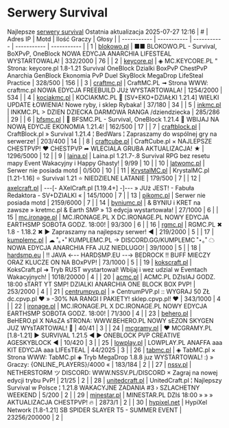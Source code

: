 
# Serwery Survival
Najlepsze [serwery survival](https://mcserwery.pl/serwery/minecraft/tryb/Survival)
Ostatnia aktualizacja 2025-07-27 12:16
| # | Adres IP | Motd | Ilość Graczy | Głosy |
| ----------- | ----------- | ----------- | ----------- | ----------- |
| 1 | 	[blokowo.pl](https://mcserwery.pl/serwery/minecraft/98/) | ■■ BLOKOWO.PL - Survival, BoXPvP, OneBlock NOWA EDYCJA ANARCHIA LIFESTEAL WYSTARTOWALA! | 332/2000 | 76 |
| 2 | 	[keycore.pl](https://mcserwery.pl/serwery/minecraft/252/) | ◈ MC.KEYCORE.PL " Strona: keycore.pl 1.8-1.21 Survival OneBlock Dzialki BoxPvP ChestPvP Anarchia GenBlock Ekonomia PvP Duel SkyBlock MegaDrop LifeSteal Practice | 328/500 | 156 |
| 3 | 	[craftmc.pl](https://mcserwery.pl/serwery/minecraft/87/) | CraftMC.PL ➟ Strona WWW: craftmc.pl NOWA EDYCJA FREEBUILD JUż WYSTARTOWALA! | 1254/2000 | 534 |
| 4 | 	[kociakmc.pl](https://mcserwery.pl/serwery/minecraft/213/) | KOCIAKMC.PL 🚀 [SV+EKO+DZIAŁKI 1.21.4] WIELKI UPDATE ŁOWIENIA! Nowe ryby, i sklep Rybaka! | 37/180 | 34 |
| 5 | 	[inkmc.pl](https://mcserwery.pl/serwery/minecraft/15/) | INKMC.PL > DZIEN DZIECKA DARMOWA RANGA /dziendziecka | 285/286 | 29 |
| 6 | 	[bfsmc.pl](https://mcserwery.pl/serwery/minecraft/2/) | 🔪 BFSMC.PL - Survival, OneBlock 1.21.4 🔪 WBIJAJ NA NOWĄ EDYCJE EKONOMIA 1.21.4! | 162/500 | 17 |
| 7 | 	[craftblock.pl](https://mcserwery.pl/serwery/minecraft/280/) | CraftBlock.pl » Survival 1.21.4 ¦ BedWars ¦ Zapraszamy do wspólnej gry na serwerze! | 203/400 | 14 |
| 8 | 	[craftcube.pl](https://mcserwery.pl/serwery/minecraft/196/) | CraftCube.pl × NAJLEPSZE CHESTPVP! ♥  CHESTPVP ➦ WLECIALA GRUBA AKTUALIZACJA! ★ | 1296/5000 | 12 |
| 9 | 	[laina.pl](https://mcserwery.pl/serwery/minecraft/165/) | Laina.pl 1.21.7-.8 Survival RPG bez resetu mapy Event Wakacyjny i Happy Ghasty! | 9/99 | 10 |
| 10 | 	[latwomc.pl](https://mcserwery.pl/serwery/minecraft/1013/) | Serwer nie posiada motd | 0/500 | 10 |
| 11 | 	[KrystalMC.pl](https://mcserwery.pl/serwery/minecraft/202/) | KrystalMC.pl [1.21-1.16] ⭐ Survival 1.21 ⭐ NIEDZIELNE LATANIE | 179/500 | 7 |
| 12 | 	[axelcraft.pl](https://mcserwery.pl/serwery/minecraft/223/) | ---[- AXelCraft.pl [1.19.4+] -]--- » JUż JEST! - Fabuła Redaktora - SV+DZIALKI « | 145/1000 | 7 |
| 13 | 	[pikomc.pl](https://mcserwery.pl/serwery/minecraft/944/) | Serwer nie posiada motd | 2159/6000 | 7 |
| 14 | 	[byniumc.pl](https://mcserwery.pl/serwery/minecraft/157/) | & BYNIU i KRET na zawsze » kretmc.pl & Earth SMP » 13 edycja wystartowała! | 27/1000 | 6 |
| 15 | 	[mc.ironage.pl](https://mcserwery.pl/serwery/minecraft/275/) | MC.IRONAGE.PL X DC.IRONAGE.PL NOWY EDYCJA EARTHSMP SOBOTA GODZ. 18:00! | 93/300 | 6 |
| 16 | 	[rgmc.pl](https://mcserwery.pl/serwery/minecraft/34/) | RGMC.PL ✖ 1.8 - 1.18.2 ✖ ► Zapraszamy na najlepszy serwer! ◄ | 219/2000 | 5 |
| 17 | 	[kumplemc.pl](https://mcserwery.pl/serwery/minecraft/421/) | ☁ ˚｡⋆˚ KUMPLEMC.PL → DISCORD.GG/KUMPLEMC  ˚⋆｡˚ ☁  NOWA EDYCJA ANARCHIA FFA JUZ NIEDLUGO! | 39/1000 | 5 |
| 18 | 	[hardsmp.eu](https://mcserwery.pl/serwery/minecraft/621/) | !! JAVA ←-- HARDSMP.EU --→ BEDROCK !! BUFF MIECZY ORAZ KLUCZE ON NA BOхPVP! | 73/1000 | 5 |
| 19 | 	[kokscraft.pl](https://mcserwery.pl/serwery/minecraft/1/) | KoksCraft.pl ➜ Tryb RUST wystartowal! Wbijaj i wez udzial w Eventach Wakacyjnych! | 1018/20000 | 4 |
| 20 | 	[acmc.pl](https://mcserwery.pl/serwery/minecraft/220/) |  ACMC.PL DZIsIAJ GODZ. 18:00 sTART YT SMP!  DZIALKI ANARCHIA ONE BLOCK BOX PVP! | 253/2000 | 4 |
| 21 | 	[centrumpvp.pl](https://mcserwery.pl/serwery/minecraft/332/) | » CentrumPVP.pl :: WYGRAJ 50 ZŁ dc.cpvp.pl ❤ » -30% NA RANGI I PAKIETY! sklep.cpvp.pl! ❤ | 343/1000 | 4 |
| 22 | 	[ironage.pl](https://mcserwery.pl/serwery/minecraft/741/) | MC.IRONAGE.PL X DC.IRONAGE.PL NOWY EDYCJA EARTHSMP SOBOTA GODZ. 18:00! | 71/300 | 4 |
| 23 | 	[behero.pl](https://mcserwery.pl/serwery/minecraft/117/) | BeHERO.pl X NAsZA sTRONA: WWW.BEHERO.PL  NOWY sEZON SKYGEN JUZ WYsTARTOWAL! 🚀 | 40/41 | 3 |
| 24 | 	[mcgramy.pl](https://mcserwery.pl/serwery/minecraft/197/) | ❤ MCGRAMY.PL [1.8-1.21] ▶ SURVIVAL 1.21.5 ◀ ▶ ONEBLOCK  PVP  CREATIVE  AGESKYBLOCK ◀ | 10/420 | 3 |
| 25 | 	[lowplay.pl](https://mcserwery.pl/serwery/minecraft/378/) | LOWPLAY.PL ANAFFA aaa KIT EDYCJA aaa LIFEѕTEAL | 44/2025 | 3 |
| 26 | 	[tabmc.pl](https://mcserwery.pl/serwery/minecraft/3/) | ◈ TabMC.pl × Strona WWW: TabMC.pl  ◈ Tryb MegaDrop 1.8.8 juz WYSTARTOWAL! :) » Graczy: {ONLINE_PLAYERS}/4000 « | 183/184 | 2 |
| 27 | 	[nssv.pl](https://mcserwery.pl/serwery/minecraft/4/) | NETHERSTORM ツ DISCORD: WWW.NSSV.PL/DISCORD  × Zagraj na nowej edycji trybu PvP! | 21/25 | 2 |
| 28 | 	[unitedcraft.pl](https://mcserwery.pl/serwery/minecraft/11/) | UnitedCraft.pl ¦ Najlepszy Survival w Polsce ¦ 1.21.8 WAKACYJNE ZADANIA #3 › SZLACHETNY WEEKEND | 5/200 | 2 |
| 29 | 	[minestar.pl](https://mcserwery.pl/serwery/minecraft/23/) | MINESTAR.PL DZIś 18:00 » » » AKTUALIZACJA CHESTPVP! 🔥 | 2873/1 | 2 |
| 30 | 	[hypixel.net](https://mcserwery.pl/serwery/minecraft/33/) | HypiXel Network [1.8-1.21] SB SPIDER SLAYER T5 - SUMMER EVENT | 23256/200000 | 2 |
